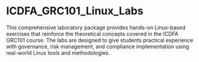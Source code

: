 # ICDFA_GRC101_Linux_Labs
This comprehensive laboratory package provides hands-on Linux-based exercises that reinforce the theoretical concepts covered in the ICDFA GRC101 course. The labs are designed to give students practical experience with governance, risk management, and compliance implementation using real-world Linux tools and methodologies.
